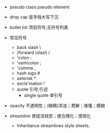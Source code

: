 - pseudo class pseudo element
- drop cap 首字母大写下沉
- bullet list 项目符号;无符号列表
- 常见符号
  - back slash \
  - (forward )slash /
  - 'colon :
  - 'semicolon ;
  - 'comma ,
  - hash sign #
  - asterisk *
  - excla'mation !
  - quote 引号;引述
    - single quote 单引号
- opacity 不透明性；(眼睛)浑浊；费解；难懂；模糊

- streamline 使成流线型；使合理化；使简化
  - Inheritance streamlines style sheets.
  
